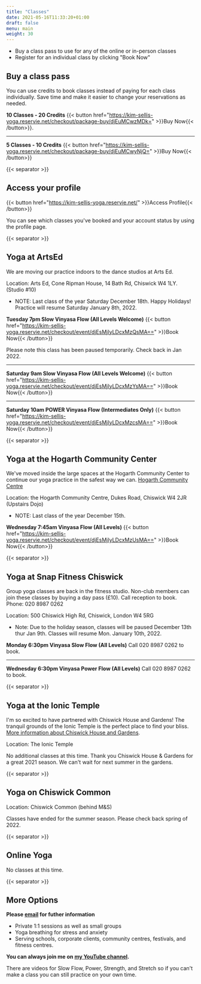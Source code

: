 ```yaml
---
title: "Classes"
date: 2021-05-16T11:33:20+01:00
draft: false
menu: main
weight: 30
---
```

 - Buy a class pass to use for any of the online or in-person classes
 - Register for an individual class by clicking "Book Now"

## Buy a class pass
You can use credits to book classes instead of paying for each class individually.  Save time and make it easier to change your reservations as needed.

**10 Classes - 20 Credits** {{< button href="https://kim-sellis-yoga.reservie.net/checkout/package-buy/djEuMCwzMDk=" >}}Buy Now{{< /button>}}.      

---

**5 Classes - 10 Credits** {{< button href="https://kim-sellis-yoga.reservie.net/checkout/package-buy/djEuMCwyNjQ=" >}}Buy Now{{< /button>}}

{{< separator >}}

## Access your profile 
{{< button href="https://kim-sellis-yoga.reservie.net/" >}}Access Profile{{< /button>}}

You can see which classes you've booked and your account status by using the profile page.


{{< separator >}}


## Yoga at ArtsEd 
We are moving our practice indoors to the dance studios at Arts Ed.

Location: Arts Ed, Cone Ripman House, 14 Bath Rd, Chiswick W4 1LY. (Studio #10)

* NOTE: Last class of the year Saturday December 18th. Happy Holidays! Practice will resume Saturday January 8th, 2022.

**Tuesday 7pm Slow Vinyasa Flow (All Levels Welcome)** {{< button href="https://kim-sellis-yoga.reservie.net/checkout/event/djEsMjIyLDcxMzQsMA==" >}}Book Now{{< /button>}}

Please note this class has been paused temporarily.  Check back in Jan 2022.

---

**Saturday 9am Slow Vinyasa Flow (All Levels Welcome)** {{< button href="https://kim-sellis-yoga.reservie.net/checkout/event/djEsMjIyLDcxMzYsMA==" >}}Book Now{{< /button>}}

--- 

**Saturday 10am POWER Vinyasa Flow (Intermediates Only)** {{< button href="https://kim-sellis-yoga.reservie.net/checkout/event/djEsMjIyLDcxMzcsMA==" >}}Book Now{{< /button>}}

{{< separator >}}


## Yoga at the Hogarth Community Center
We've moved inside the large spaces at the Hogarth Community Center to continue our yoga practice in the safest way we can. [Hogarth Community Centre](https://hogarthtrust.org.uk)

Location: the Hogarth Community Centre, Dukes Road, Chiswick W4 2JR (Upstairs Dojo)

* NOTE: Last class of the year December 15th.

**Wednesday 7:45am Vinyasa Flow (All Levels)** {{< button href="https://kim-sellis-yoga.reservie.net/checkout/event/djEsMjIyLDcxMzUsMA==" >}}Book Now{{< /button>}}

{{< separator >}}


## Yoga at Snap Fitness Chiswick
Group yoga classes are back in the fitness studio.  Non-club members can join these classes by buying a day pass (£10).  Call reception to book. Phone: 020 8987 0262

Location: 500 Chiswick High Rd, Chiswick, London W4 5RG

* Note: Due to the holiday season, classes will be paused December 13th thur Jan 9th.  Classes will resume Mon. January 10th, 2022.

**Monday 6:30pm Vinyasa Slow Flow (All Levels)**  Call 020 8987 0262 to book.

--- 

**Wednesday 6:30pm Vinyasa Power Flow (All Levels)**  Call 020 8987 0262 to book.


{{< separator >}}


## Yoga at the Ionic Temple 
I'm so excited to have partnered with Chiswick House and Gardens!  The tranquil grounds of the Ionic Temple is the perfect place to find your bliss.  [More information about Chiswick House and Gardens](https://chiswickhouseandgardens.org.uk/event/yoga-at-the-ionic-temple-with-kim-sellis/).

Location: The Ionic Temple

No additional classes at this time.  Thank you Chiswick House & Gardens for a great 2021 season.  We can't wait for next summer in the gardens.


{{< separator >}}


## Yoga on Chiswick Common
Location: Chiswick Common (behind M&S)

Classes have ended for the summer season.  Please check back spring of 2022.

{{< separator >}}


## Online Yoga

No classes at this time.

{{< separator >}}


## More Options

**Please [email](mailto:yoga@kimsellis.com) for futher information**
 - Private 1:1 sessions as well as small groups
 - Yoga breathing for stress and anxiety 
 - Serving schools, corporate clients, community centres, festivals, and fitness centres.
 
    
**You can always join me on [my YouTube channel](https://www.youtube.com/channel/UCHH2vOSl0Qxpv7Lw9wv45Sg).**

There are videos for Slow Flow, Power, Strength, and Stretch so if you can't make a class you can still practice on your own time. 
